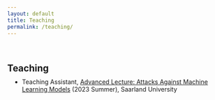 ```yaml
---
layout: default
title: Teaching
permalink: /teaching/
---
```


<h1 id="teaching"></h1>

<h2 style="margin: 60px 0px 10px;">Teaching</h2>

<ul style="margin: 0 10px 0">
<li>Teaching Assistant, <a href="https://cms.cispa.saarland/amlm2023/">Advanced Lecture: Attacks Against Machine Learning Models</a> (2023 Summer), Saarland University</li>
</ul>  

